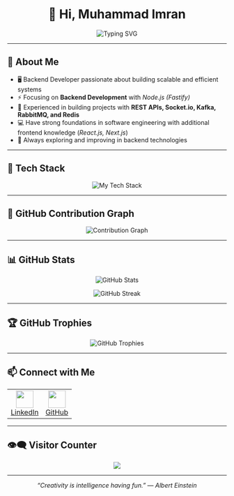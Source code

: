 <h1 align="center">👋 Hi, Muhammad Imran </h1>

<p align="center">
  <img src="https://readme-typing-svg.demolab.com?font=Fira+Code&size=24&pause=1000&color=0F9D58&width=500&lines=Backend+Developer;Node.js+(Fastify)+Enthusiast;Building+Scalable+APIs;Kafka+%7C+RabbitMQ+%7C+Redis;Passionate+About+System+Design" alt="Typing SVG" />
</p>


---

## 🧠 About Me  

- 🖥️ Backend Developer passionate about building scalable and efficient systems  
- ⚡ Focusing on **Backend Development** with *Node.js (Fastify)*  
- 🔗 Experienced in building projects with **REST APIs, Socket.io, Kafka, RabbitMQ, and Redis**  
- 💻 Have strong foundations in software engineering with additional frontend knowledge (*React.js, Next.js*)  
- 🚀 Always exploring and improving in backend technologies  

---

## 🚀 Tech Stack  

<p align="center">
  <img src="https://skillicons.dev/icons?i=react,nextjs,js,html,css,nodejs,fastify,postgresql,git,github,vscode,postman,redis,kafka,socket.io,rabbitmq,cloudinary,python,flask,docker" alt="My Tech Stack" />
</p>

---

## 🐍 GitHub Contribution Graph  

<p align="center">
  <img src="https://github-readme-activity-graph.vercel.app/graph?username=imranahmedd&theme=react-dark&area=true" alt="Contribution Graph" />
</p>

---

## 📊 GitHub Stats  

<p align="center">
  <img src="https://github-readme-stats.vercel.app/api?username=imranahmedd&show_icons=true&theme=react&hide_border=true" alt="GitHub Stats" />
</p>

<p align="center">
  <img src="https://github-readme-streak-stats.herokuapp.com/?user=imranahmedd&theme=react&hide_border=true" alt="GitHub Streak" />
</p>

---

## 🏆 GitHub Trophies  

<p align="center">
  <img src="https://github-profile-trophy.vercel.app/?username=imranahmedd&theme=darkhub&no-frame=true&no-bg=true" alt="GitHub Trophies" />
</p>

---

## 📫 Connect with Me  


<table align="center">
  <tr>
    <td align="center">
      <a href="https://www.linkedin.com/in/imran-ahmedd" target="_blank">
        <img src="https://cdn.jsdelivr.net/gh/devicons/devicon/icons/linkedin/linkedin-original.svg" width="40" height="40" />
        <br/>LinkedIn
      </a>
    </td>
    <td align="center">
      <a href="https://github.com/imranahmedd" target="_blank">
        <img src="https://cdn.jsdelivr.net/gh/devicons/devicon/icons/github/github-original.svg" width="40" height="40" />
        <br/>GitHub
      </a>
    </td>
<!--     <td align="center">
      <a href="https://x.com/imranahmedd" target="_blank">
        <img src="https://cdn.jsdelivr.net/gh/devicons/devicon/icons/twitter/twitter-original.svg" width="40" height="40" />
        <br/>X
      </a>
    </td> -->
  </tr>
</table>

---

## 👁‍🗨 Visitor Counter  

<p align="center">
  <img src="https://komarev.com/ghpvc/?username=imranahmedd&style=for-the-badge&color=blue" />
</p>

---

<p align="center">
  <em>“Creativity is intelligence having fun.” — Albert Einstein</em>
</p>
